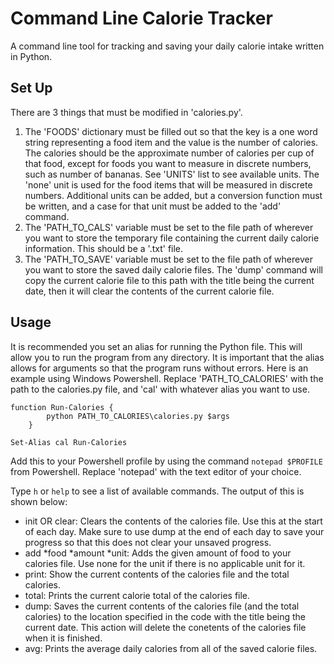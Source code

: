 # Command Line Calorie Tracker
A command line tool for tracking and saving your daily calorie intake written in Python.

## Set Up
There are 3 things that must be modified in 'calories.py'. 
1. The 'FOODS' dictionary must be filled out so that the key is a one word string representing a food item and the value is the number of calories. The calories should be the approximate number of calories per cup of that food, except for foods you want to measure in discrete numbers, such as number of bananas. See 'UNITS' list to see available units. The 'none' unit is used for the food items that will be measured in discrete numbers. Additional units can be added, but a conversion function must be written, and a case for that unit must be added to the 'add' command.
2. The 'PATH_TO_CALS' variable must be set to the file path of wherever you want to store the temporary file containing the current daily calorie information. This should be a '.txt' file.
3. The 'PATH_TO_SAVE' variable must be set to the file path of wherever you want to store the saved daily calorie files. The 'dump' command will copy the current calorie file to this path with the title being the current date, then it will clear the contents of the current calorie file.

## Usage
It is recommended you set an alias for running the Python file. This will allow you to run the program from any directory. It is important that the alias allows for arguments so that the program runs without errors. Here is an example using Windows Powershell. Replace 'PATH_TO_CALORIES' with the path to the calories.py file, and 'cal' with whatever alias you want to use.

```
function Run-Calories {
		python PATH_TO_CALORIES\calories.py $args
	}

Set-Alias cal Run-Calories
```

Add this to your Powershell profile by using the command ```notepad $PROFILE``` from Powershell. Replace 'notepad' with the text editor of your choice.

Type ```h``` or ```help``` to see a list of available commands. The output of this is shown below:

  - init OR clear: Clears the contents of the calories file. Use this at the start of each day. Make sure to use dump at the end of each day to save your progress so that this does not clear your unsaved progress.
  - add *food *amount *unit: Adds the given amount of food to your calories file. Use none for the unit if there is no applicable unit for it.
  - print: Show the current contents of the calories file and the total calories.
  - total: Prints the current calorie total of the calories file.
  - dump: Saves the current contents of the calories file (and the total calories) to the location specified in the code with the title being the current date. This action will delete the conetents of the calories file when it is finished.
  - avg: Prints the average daily calories from all of the saved calorie files.
